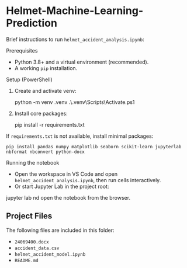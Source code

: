 # Helmet-Machine-Learning-Prediction

Brief instructions to run `helmet_accident_analysis.ipynb`:

Prerequisites
- Python 3.8+ and a virtual environment (recommended).
- A working `pip` installation.

Setup (PowerShell)
1. Create and activate venv:

	python -m venv .venv
	.\\.venv\\Scripts\\Activate.ps1

2. Install core packages:

	pip install -r requirements.txt

If `requirements.txt` is not available, install minimal packages:

	pip install pandas numpy matplotlib seaborn scikit-learn jupyterlab nbformat nbconvert python-docx

Running the notebook
- Open the workspace in VS Code and open `helmet_accident_analysis.ipynb`, then run cells interactively.
- Or start Jupyter Lab in the project root:

jupyter lab nd open the notebook from the browser.

## Project Files

The following files are included in this folder:

- `24069400.docx`
- `accident_data.csv`
- `helmet_accident_model.ipynb`
- `README.md`